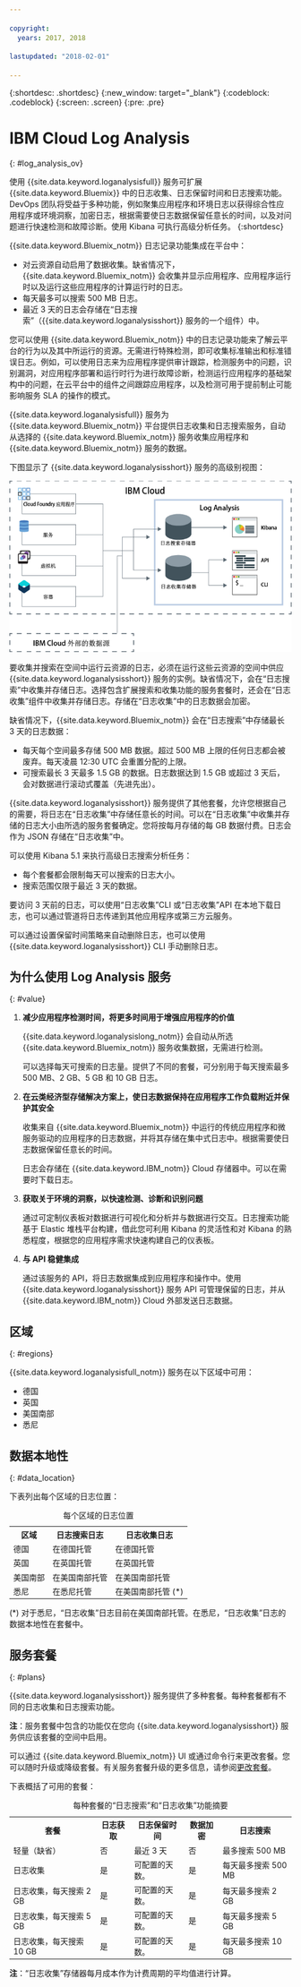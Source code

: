 ```yaml
---

copyright:
  years: 2017, 2018

lastupdated: "2018-02-01"

---
```


{:shortdesc: .shortdesc}
{:new_window: target="_blank"}
{:codeblock: .codeblock}
{:screen: .screen}
{:pre: .pre}


# IBM Cloud Log Analysis
{: #log_analysis_ov}

使用 {{site.data.keyword.loganalysisfull}} 服务可扩展 {{site.data.keyword.Bluemix}} 中的日志收集、日志保留时间和日志搜索功能。DevOps 团队将受益于多种功能，例如聚集应用程序和环境日志以获得综合性应用程序或环境洞察，加密日志，根据需要使日志数据保留任意长的时间，以及对问题进行快速检测和故障诊断。使用 Kibana 可执行高级分析任务。
{:shortdesc}

{{site.data.keyword.Bluemix_notm}} 日志记录功能集成在平台中：

* 对云资源自动启用了数据收集。缺省情况下，{{site.data.keyword.Bluemix_notm}} 会收集并显示应用程序、应用程序运行时以及运行这些应用程序的计算运行时的日志。 
* 每天最多可以搜索 500 MB 日志。 
* 最近 3 天的日志会存储在“日志搜索”（{{site.data.keyword.loganalysisshort}} 服务的一个组件）中。

您可以使用 {{site.data.keyword.Bluemix_notm}} 中的日志记录功能来了解云平台的行为以及其中所运行的资源。无需进行特殊检测，即可收集标准输出和标准错误日志。例如，可以使用日志来为应用程序提供审计跟踪，检测服务中的问题，识别漏洞，对应用程序部署和运行时行为进行故障诊断，检测运行应用程序的基础架构中的问题，在云平台中的组件之间跟踪应用程序，以及检测可用于提前制止可能影响服务 SLA 的操作的模式。

{{site.data.keyword.loganalysisfull}} 服务为 {{site.data.keyword.Bluemix_notm}} 平台提供日志收集和日志搜索服务，自动从选择的 {{site.data.keyword.Bluemix_notm}} 服务收集应用程序和 {{site.data.keyword.Bluemix_notm}} 服务的数据。

下图显示了 {{site.data.keyword.loganalysisshort}} 服务的高级别视图： 

![{{site.data.keyword.loganalysisshort}} 服务的概览图](images/loganalysis_F1.png "{{site.data.keyword.loganalysisshort}} 服务的概览图")


要收集并搜索在空间中运行云资源的日志，必须在运行这些云资源的空间中供应 {{site.data.keyword.loganalysisshort}} 服务的实例。缺省情况下，会在“日志搜索”中收集并存储日志。选择包含扩展搜索和收集功能的服务套餐时，还会在“日志收集”组件中收集并存储日志。存储在“日志收集”中的日志数据会加密。

缺省情况下，{{site.data.keyword.Bluemix_notm}} 会在“日志搜索”中存储最长 3 天的日志数据：   

* 每天每个空间最多存储 500 MB 数据。超过 500 MB 上限的任何日志都会被废弃。每天凌晨 12:30 UTC 会重置分配的上限。
* 可搜索最长 3 天最多 1.5 GB 的数据。日志数据达到 1.5 GB 或超过 3 天后，会对数据进行滚动式覆盖（先进先出）。

{{site.data.keyword.loganalysisshort}} 服务提供了其他套餐，允许您根据自己的需要，将日志在“日志收集”中存储任意长的时间。可以在“日志收集”中收集并存储的日志大小由所选的服务套餐确定。您将按每月存储的每 GB 数据付费。日志会作为 JSON 存储在“日志收集”中。

可以使用 Kibana 5.1 来执行高级日志搜索分析任务：

* 每个套餐都会限制每天可以搜索的日志大小。 
* 搜索范围仅限于最近 3 天的数据。

要访问 3 天前的日志，可以使用“日志收集”CLI 或“日志收集”API 在本地下载日志，也可以通过管道将日志传递到其他应用程序或第三方云服务。 

可以通过设置保留时间策略来自动删除日志，也可以使用 {{site.data.keyword.loganalysisshort}} CLI 手动删除日志。


## 为什么使用 Log Analysis 服务
{: #value}

1. **减少应用程序检测时间，将更多时间用于增强应用程序的价值**

    {{site.data.keyword.loganalysislong_notm}} 会自动从所选 {{site.data.keyword.Bluemix_notm}} 服务收集数据，无需进行检测。
	
	可以选择每天可搜索的日志量。提供了不同的套餐，可分别用于每天搜索最多 500 MB、2 GB、5 GB 和 10 GB 日志。

2. **在云类经济型存储解决方案上，使日志数据保持在应用程序工作负载附近并保护其安全**

    收集来自 {{site.data.keyword.Bluemix_notm}} 中运行的传统应用程序和微服务驱动的应用程序的日志数据，并将其存储在集中式日志中。根据需要使日志数据保留任意长的时间。
	
	日志会存储在 {{site.data.keyword.IBM_notm}} Cloud 存储器中。可以在需要时下载日志。

3. **获取关于环境的洞察，以快速检测、诊断和识别问题**

    通过可定制仪表板对数据进行可视化和分析并与数据进行交互。日志搜索功能基于 Elastic 堆栈平台构建，借此您可利用 Kibana 的灵活性和对 Kibana 的熟悉程度，根据您的应用程序需求快速构建自己的仪表板。

4. **与 API 稳健集成**

    通过该服务的 API，将日志数据集成到应用程序和操作中。使用 {{site.data.keyword.loganalysisshort}} 服务 API 可管理保留的日志，并从 {{site.data.keyword.IBM_notm}} Cloud 外部发送日志数据。


## 区域
{: #regions}

{{site.data.keyword.loganalysisfull_notm}} 服务在以下区域中可用：

* 德国
* 英国
* 美国南部
* 悉尼

## 数据本地性
{: #data_location}

下表列出每个区域的日志位置：

<table>
  <caption>每个区域的日志位置</caption>
  <tr>
    <th>区域</th>
	<th>日志搜索日志</th>
	<th>日志收集日志</th>
  </tr>
  <tr>
    <td>德国</td>
	  <td>在德国托管</td>
	  <td>在德国托管</td>
  </tr>
  <tr>
    <td>英国</td>
	  <td>在英国托管</td>
	  <td>在英国托管</td>
  </tr>
  <tr>
    <td>美国南部</td>
	  <td>在美国南部托管</td>
	  <td>在美国南部托管</td>
  </tr>
  <tr>
    <td>悉尼</td>
	  <td>在悉尼托管</td>
	  <td>在美国南部托管 (*)</td>
  </tr>
</table>

(*) 对于悉尼，“日志收集”日志目前在美国南部托管。在悉尼，“日志收集”日志的数据本地性在套餐中。

## 服务套餐
{: #plans}

{{site.data.keyword.loganalysisshort}} 服务提供了多种套餐。每种套餐都有不同的日志收集和日志搜索功能。 

**注**：服务套餐中包含的功能仅在您向 {{site.data.keyword.loganalysisshort}} 服务供应该套餐的空间中启用。

可以通过 {{site.data.keyword.Bluemix_notm}} UI 或通过命令行来更改套餐。您可以随时升级或降级套餐。有关服务套餐升级的更多信息，请参阅[更改套餐](/docs/services/CloudLogAnalysis/how-to/change_plan.html#change_plan)。 

下表概括了可用的套餐：

<table>
    <caption>每种套餐的“日志搜索”和“日志收集”功能摘要</caption>
      <tr>
        <th>套餐</th>
        <th>日志获取</th>
        <th>日志保留时间</th>
        <th>数据加密</th>
        <th>日志搜索</th>
      </tr>
      <tr>
        <td>轻量（缺省）</td>
        <td>否</td>
        <td>最近 3 天</td>
        <td>否</td>
        <td>最多搜索 500 MB</td>
      </tr>
      <tr>
        <td>日志收集</td>
        <td>是</td>
        <td>可配置的天数。</td>
        <td>是</td>
        <td>每天最多搜索 500 MB</td>
      </tr>
      <tr>
        <td>日志收集，每天搜索 2 GB</td>
        <td>是</td>
        <td>可配置的天数。</td>
        <td>是</td>
        <td>每天最多搜索 2 GB</td>
      </tr>
      <tr>
        <td>日志收集，每天搜索 5 GB</td>
        <td>是</td>
        <td>可配置的天数。</td>
        <td>是</td>
        <td>每天最多搜索 5 GB</td>
      </tr>
       <tr>
        <td>日志收集，每天搜索 10 GB</td>
        <td>是</td>
        <td>可配置的天数。</td>
        <td>是</td>
        <td>每天最多搜索 10 GB</td>
      </tr>
</table>

**注**：“日志收集”存储器每月成本作为计费周期的平均值进行计算。

